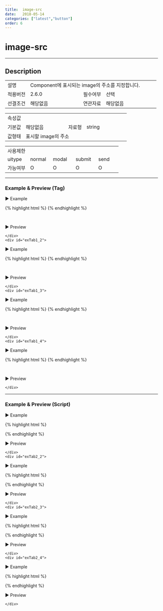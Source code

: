 ```yaml
---
title:  image-src
date:   2018-05-14
categories: ["latest","button"]
order: 6
---
```


image-src
===

---

## Description

<table style="width:100%">
    <colgroup>
        <col width="15%"/>
        <col width="35%"/>
        <col width="15%"/>
        <col width="35%"/>
    </colgroup>
    <tr>
        <td class="tdTitle tdBg">설명</td>
        <td colspan="3">Component에 표시되는 image의 주소를 지정합니다.</td>
    </tr>
    <tr>
        <td class="tdTitle tdBg">적용버전</td>
        <td>2.6.0</td>
        <td class="tdTitle tdBg">필수여부</td>
        <td>선택</td>
    </tr>
    <tr>
        <td class="tdTitle tdBg">선결조건</td>
        <td>해당없음</td>
        <td class="tdTitle tdBg">연관자료</td>
        <td>해당없음</td>
    </tr>
</table>
<table style="width:100%">
    <colgroup>
        <col width="15%"/>
        <col width="35%"/>
        <col width="15%"/>
        <col width="35%"/>
    </colgroup>
    <tr>
        <td class="tdTitle tdBg tdCenter" colspan="4">속성값</td>
    </tr>
    <tr>
        <td class="tdTitle tdBg">기본값</td>
        <td>해당없음</td>
        <td class="tdTitle tdBg">자료형</td>
        <td>string</td>
    </tr>
    <tr>
        <td class="tdTitle tdBg">값형태</td>
        <td colspan="3">표시할 image의 주소</td>
    </tr>
</table>
<table style="width:100%">
    <colgroup>
        <col width="20%"/>
        <col width="20%"/>
        <col width="20%"/>
        <col width="20%"/>
        <col width="20%"/>
    </colgroup>
    <tr>
        <td class="tdTitle tdBg tdCenter" colspan="5">사용제한</td>
    </tr>
    <tr>
        <td class="tdTitle tdBg">uitype</td>
        <td class="tdCenter">normal</td>
        <td class="tdCenter">modal</td>
        <td class="tdCenter">submit</td>
        <td class="tdCenter">send</td>
    </tr>
    <tr>
        <td class="tdTitle tdBg">가능여부</td>
        <td class="tdBlue tdCenter">O</td>
        <td class="tdBlue tdCenter">O</td>
        <td class="tdBlue tdCenter">O</td>
        <td class="tdBlue tdCenter">O</td>
    </tr>
</table>

---
### Example & Preview (Tag)

<sbux-tabs id="exTab1" name="exTab1" uitype="normal" title-target-id-array="exTab1_1^exTab1_2^exTab1_3^exTab1_4" title-text-array="normal^modal^submit^send" is-scrollable="false">
</sbux-tabs>
<div class="tab-content">
    <div id="exTab1_1">

▶ Example

{% highlight html %}
<sbux-button id="sbIdx1_1" name="sbTagNm1_1" uitype="normal" image-src="./../img/loading.gif"></sbux-button>
{% endhighlight %}

<br>

▶ Preview 

<sbux-button id="sbIdx1_1" name="sbTagNm1_1" uitype="normal" image-src="./../img/loading.gif"></sbux-button>

    </div>
    <div id="exTab1_2">

▶ Example

{% highlight html %}
<sbux-button id="sbIdx1_2" name="sbTagNm1_2" uitype="modal" image-src="./../img/loading.gif"></sbux-button>
{% endhighlight %}

<br>

▶ Preview 

<sbux-button id="sbIdx1_2" name="sbTagNm1_2" uitype="modal" image-src="./../img/loading.gif"></sbux-button>

    </div>
    <div id="exTab1_3">

▶ Example

{% highlight html %}
<sbux-button id="sbIdx1_3" name="sbTagNm1_3" uitype="submit" image-src="./../img/loading.gif"></sbux-button>
{% endhighlight %}

<br>

▶ Preview 

<sbux-button id="sbIdx1_3" name="sbTagNm1_3" uitype="submit" image-src="./../img/loading.gif"></sbux-button>

    </div>
    <div id="exTab1_4">

▶ Example

{% highlight html %}
<sbux-button id="sbIdx1_4" name="sbTagNm1_4" uitype="send" image-src="./../img/loading.gif"></sbux-button>
{% endhighlight %}

<br>

▶ Preview 

<sbux-button id="sbIdx1_4" name="sbTagNm1_4" uitype="send" image-src="./../img/loading.gif"></sbux-button>

    </div>
</div>

---
### Example & Preview (Script)

<sbux-tabs id="exTab2" name="exTab2" uitype="normal" title-target-id-array="exTab2_1^exTab2_2^exTab2_3^exTab2_4" title-text-array="normal^modal^submit^send" is-scrollable="false">
</sbux-tabs>
<div class="tab-content">
    <div id="exTab2_1">

▶ Example

{% highlight html %}
<div id="sbArea2_1"></div>
<script>
    $(document).ready(function(){
        $('#sbArea2_1').sbButton({
            name : 'sbScriptNm2_1',
            uitype : 'normal',
            imageSrc : './../img/loading.gif'
        });
    }); 
</script>
{% endhighlight %}

<br>

▶ Preview 

<div id="sbArea2_1"></div>
<script>
    $(document).ready(function(){
        $('#sbArea2_1').sbButton({
            name : 'sbScriptNm2_1',
            uitype : 'normal',
            imageSrc : './../img/loading.gif'
        });
    }); 
</script>

    </div>
    <div id="exTab2_2">

▶ Example

{% highlight html %}
<div id="sbArea2_2"></div>
<script>
    $(document).ready(function(){
        $('#sbArea2_2').sbButton({
            name : 'sbScriptNm2_2',
            uitype : 'modal',
            imageSrc : './../img/loading.gif'
        });
    }); 
</script>
{% endhighlight %}

<br>

▶ Preview 

<div id="sbArea2_2"></div>
<script>
    $(document).ready(function(){
        $('#sbArea2_2').sbButton({
            name : 'sbScriptNm2_2',
            uitype : 'modal',
            imageSrc : './../img/loading.gif'
        });
    }); 
</script>

    </div>
    <div id="exTab2_3">

▶ Example

{% highlight html %}
<div id="sbArea2_3"></div>
<script>
    $(document).ready(function(){
        $('#sbArea2_3').sbButton({
            name : 'sbScriptNm2_3',
            uitype : 'submit',
            imageSrc : './../img/loading.gif'
        });
    }); 
</script>
{% endhighlight %}

<br>

▶ Preview 

<div id="sbArea2_3"></div>
<script>
    $(document).ready(function(){
        $('#sbArea2_3').sbButton({
            name : 'sbScriptNm2_3',
            uitype : 'submit',
            imageSrc : './../img/loading.gif'
        });
    }); 
</script>

    </div>
    <div id="exTab2_4">

▶ Example

{% highlight html %}
<div id="sbArea2_4"></div>
<script>
    $(document).ready(function(){
        $('#sbArea2_4').sbButton({
            name : 'sbScriptNm2_4',
            uitype : 'send',
            imageSrc : './../img/loading.gif'
        });
    }); 
</script>
{% endhighlight %}

<br>

▶ Preview 

<div id="sbArea2_4"></div>
<script>
    $(document).ready(function(){
        $('#sbArea2_4').sbButton({
            name : 'sbScriptNm2_4',
            uitype : 'send',
            imageSrc : './../img/loading.gif'
        });
    }); 
</script>

    </div>
</div>